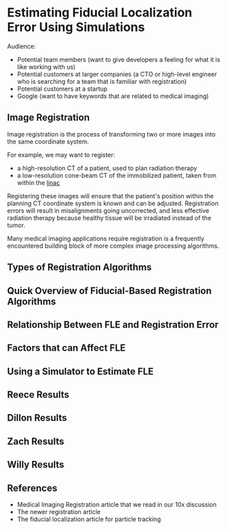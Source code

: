 # Estimating Fiducial Localization Error Using Simulations

Audience:

- Potential team members (want to give developers a feeling for what it is like working with us)
- Potential customers at larger companies (a CTO or high-level engineer who is searching for a team that is familiar with registration)
- Potential customers at a startup
- Google (want to have keywords that are related to medical imaging)

## Image Registration

Image registration is the process of transforming two or more images into the same coordinate system.

For example, we may want to register:

- a high-resolution CT of a patient, used to plan radiation therapy
- a low-resolution cone-beam CT of the immobilized patient, taken from within the [linac](https://en.wikipedia.org/wiki/Linear_particle_accelerator)

Registering these images will ensure that the patient's position within the planning CT coordinate system is known and can be adjusted.  Registration errors will result in misalignments going uncorrected, and less effective radiation therapy because healthy tissue will be irradiated instead of the tumor.

Many medical imaging applications require registration is a frequently encountered building block of more complex image processing algorithms.

## Types of Registration Algorithms

## Quick Overview of Fiducial-Based Registration Algorithms

## Relationship Between FLE and Registration Error

## Factors that can Affect FLE

## Using a Simulator to Estimate FLE

## Reece Results

## Dillon Results

## Zach Results

## Willy Results

## References

- Medical Imaging Registration article that we read in our 10x discussion
- The newer registration article
- The fiducial localization article for particle tracking

